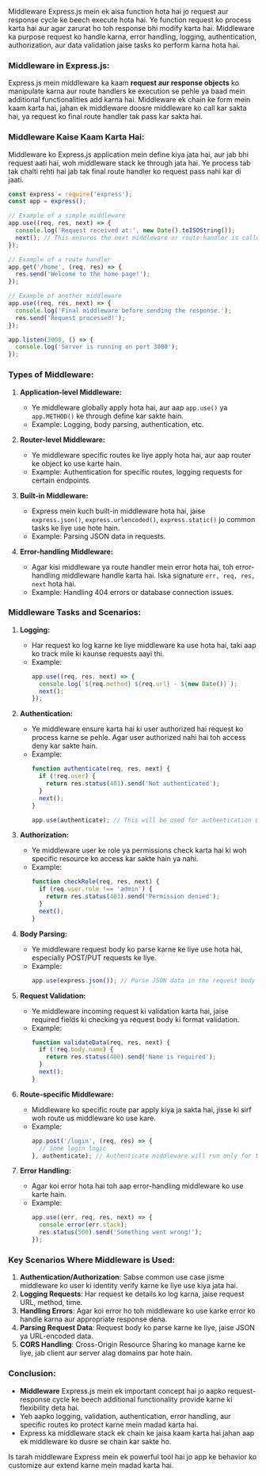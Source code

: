 Middleware Express.js mein ek aisa function hota hai jo request aur response cycle ke beech execute hota hai. Ye function request ko process karta hai aur agar zarurat ho toh response bhi modify karta hai. Middleware ka purpose request ko handle karna, error handling, logging, authentication, authorization, aur data validation jaise tasks ko perform karna hota hai.

### **Middleware in Express.js:**

Express.js mein middleware ka kaam **request aur response objects** ko manipulate karna aur route handlers ke execution se pehle ya baad mein additional functionalities add karna hai. Middleware ek chain ke form mein kaam karta hai, jahan ek middleware doosre middleware ko call kar sakta hai, ya request ko final route handler tak pass kar sakta hai.

### **Middleware Kaise Kaam Karta Hai:**

Middleware ko Express.js application mein define kiya jata hai, aur jab bhi request aati hai, woh middleware stack ke through jata hai. Ye process tab tak chalti rehti hai jab tak final route handler ko request pass nahi kar di jaati.

```js
const express = require('express');
const app = express();

// Example of a simple middleware
app.use((req, res, next) => {
  console.log('Request received at:', new Date().toISOString());
  next(); // This ensures the next middleware or route handler is called
});

// Example of a route handler
app.get('/home', (req, res) => {
  res.send('Welcome to the home page!');
});

// Example of another middleware
app.use((req, res, next) => {
  console.log('Final middleware before sending the response.');
  res.send('Request processed!');
});

app.listen(3000, () => {
  console.log('Server is running on port 3000');
});
```

### **Types of Middleware:**

1. **Application-level Middleware:**
   - Ye middleware globally apply hota hai, aur aap `app.use()` ya `app.METHOD()` ke through define kar sakte hain.
   - Example: Logging, body parsing, authentication, etc.

2. **Router-level Middleware:**
   - Ye middleware specific routes ke liye apply hota hai, aur aap router ke object ko use karte hain.
   - Example: Authentication for specific routes, logging requests for certain endpoints.

3. **Built-in Middleware:**
   - Express mein kuch built-in middleware hota hai, jaise `express.json()`, `express.urlencoded()`, `express.static()` jo common tasks ke liye use hote hain.
   - Example: Parsing JSON data in requests.

4. **Error-handling Middleware:**
   - Agar kisi middleware ya route handler mein error hota hai, toh error-handling middleware handle karta hai. Iska signature `err, req, res, next` hota hai.
   - Example: Handling 404 errors or database connection issues.

### **Middleware Tasks and Scenarios:**

1. **Logging:**
   - Har request ko log karne ke liye middleware ka use hota hai, taki aap ko track mile ki kaunse requests aayi thi.
   - Example:
     ```js
     app.use((req, res, next) => {
       console.log(`${req.method} ${req.url} - ${new Date()}`);
       next();
     });
     ```

2. **Authentication:**
   - Ye middleware ensure karta hai ki user authorized hai request ko process karne se pehle. Agar user authorized nahi hai toh access deny kar sakte hain.
   - Example:
     ```js
     function authenticate(req, res, next) {
       if (!req.user) {
         return res.status(401).send('Not authenticated');
       }
       next();
     }

     app.use(authenticate); // This will be used for authentication check.
     ```

3. **Authorization:**
   - Ye middleware user ke role ya permissions check karta hai ki woh specific resource ko access kar sakte hain ya nahi.
   - Example:
     ```js
     function checkRole(req, res, next) {
       if (req.user.role !== 'admin') {
         return res.status(403).send('Permission denied');
       }
       next();
     }
     ```

4. **Body Parsing:**
   - Ye middleware request body ko parse karne ke liye use hota hai, especially POST/PUT requests ke liye.
   - Example:
     ```js
     app.use(express.json()); // Parse JSON data in the request body
     ```

5. **Request Validation:**
   - Ye middleware incoming request ki validation karta hai, jaise required fields ki checking ya request body ki format validation.
   - Example:
     ```js
     function validateData(req, res, next) {
       if (!req.body.name) {
         return res.status(400).send('Name is required');
       }
       next();
     }
     ```

6. **Route-specific Middleware:**
   - Middleware ko specific route par apply kiya ja sakta hai, jisse ki sirf woh route us middleware ko use kare.
   - Example:
     ```js
     app.post('/login', (req, res) => {
       // Some login logic
     }, authenticate); // Authenticate middleware will run only for this route
     ```

7. **Error Handling:**
   - Agar koi error hota hai toh aap error-handling middleware ko use karte hain.
   - Example:
     ```js
     app.use((err, req, res, next) => {
       console.error(err.stack);
       res.status(500).send('Something went wrong!');
     });
     ```

### **Key Scenarios Where Middleware is Used:**

1. **Authentication/Authorization**: Sabse common use case jisme middleware ko user ki identity verify karne ke liye use kiya jata hai.
2. **Logging Requests**: Har request ke details ko log karna, jaise request URL, method, time.
3. **Handling Errors**: Agar koi error ho toh middleware ko use karke error ko handle karna aur appropriate response dena.
4. **Parsing Request Data**: Request body ko parse karne ke liye, jaise JSON ya URL-encoded data.
5. **CORS Handling**: Cross-Origin Resource Sharing ko manage karne ke liye, jab client aur server alag domains par hote hain.

### **Conclusion:**

- **Middleware** Express.js mein ek important concept hai jo aapko request-response cycle ke beech additional functionality provide karne ki flexibility deta hai.
- Yeh aapko logging, validation, authentication, error handling, aur specific routes ko protect karne mein madad karta hai.
- Express ka middleware stack ek chain ke jaisa kaam karta hai jahan aap ek middleware ko dusre se chain kar sakte ho.

Is tarah middleware Express mein ek powerful tool hai jo app ke behavior ko customize aur extend karne mein madad karta hai.